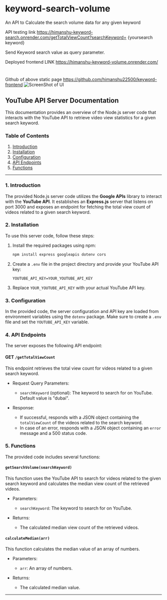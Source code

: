 # keyword-search-volume
An API to Calculate the search volume data for any given keyword


API testing link 
https://himanshu-keyword-search.onrender.com/getTotalViewCount?searchKeyword= {yoursearch keyword}

Send Keyword search value as query parameter.

Deployed frontend LINK
https://himanshu-keyword-volume.onrender.com/
#
Github of above static page 
https://github.com/himanshu22500/keyword-frontend
![ScreenShot of UI](https://github.com/himanshu22500/keyword-search-volume/assets/78587168/40c12bdf-87df-407e-a10d-a4740a467a3b)


## YouTube API Server Documentation

This documentation provides an overview of the Node.js server code that interacts with the YouTube API to retrieve video view statistics for a given search keyword.

### Table of Contents
1. [Introduction](#introduction)
2. [Installation](#installation)
3. [Configuration](#configuration)
4. [API Endpoints](#api-endpoints)
5. [Functions](#functions)

---

### 1. Introduction <a name="introduction"></a>

The provided Node.js server code utilizes the **Google APIs** library to interact with the **YouTube API**. It establishes an **Express.js** server that listens on port 3000 and exposes an endpoint for fetching the total view count of videos related to a given search keyword.

### 2. Installation <a name="installation"></a>

To use this server code, follow these steps:

1. Install the required packages using npm:

   ```bash
   npm install express googleapis dotenv cors
   ```

2. Create a `.env` file in the project directory and provide your YouTube API key:

   ```
   YOUTUBE_API_KEY=YOUR_YOUTUBE_API_KEY
   ```

3. Replace `YOUR_YOUTUBE_API_KEY` with your actual YouTube API key.

### 3. Configuration <a name="configuration"></a>

In the provided code, the server configuration and API key are loaded from environment variables using the `dotenv` package. Make sure to create a `.env` file and set the `YOUTUBE_API_KEY` variable.

### 4. API Endpoints <a name="api-endpoints"></a>

The server exposes the following API endpoint:

#### GET `/getTotalViewCount`

This endpoint retrieves the total view count for videos related to a given search keyword.

- Request Query Parameters:
  - `searchKeyword` (optional): The keyword to search for on YouTube. Default value is "dubai".

- Response:
  - If successful, responds with a JSON object containing the `totalViewCount` of the videos related to the search keyword.
  - In case of an error, responds with a JSON object containing an `error` message and a 500 status code.

### 5. Functions <a name="functions"></a>

The provided code includes several functions:

#### `getSearchVolume(searchKeyword)`

This function uses the YouTube API to search for videos related to the given search keyword and calculates the median view count of the retrieved videos.

- Parameters:
  - `searchKeyword`: The keyword to search for on YouTube.

- Returns:
  - The calculated median view count of the retrieved videos.

#### `calculateMedian(arr)`

This function calculates the median value of an array of numbers.

- Parameters:
  - `arr`: An array of numbers.

- Returns:
  - The calculated median value.

---
